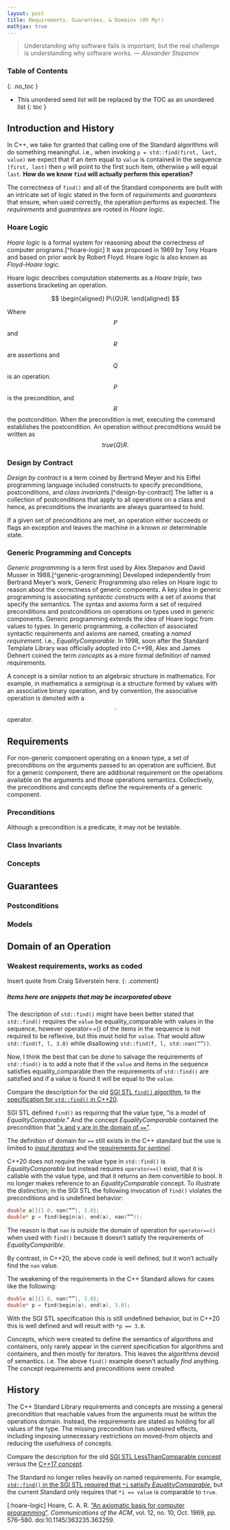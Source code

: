 ```yaml
---
layout: post
title: Requirements, Guarantees, & Domains (Oh My!)
mathjax: true
---
```


<style>
.comment {
  background: #eeeeff;
  font-family: sans-serif;
  padding: 8px;
}
</style>

> Understanding why software fails is important, but the real challenge is understanding why software works. &mdash; _Alexander Stepanov_

### Table of Contents
{: .no_toc }

- This unordered seed list will be replaced by the TOC as an unordered list
{: toc }

## Introduction and History

In C++, we take for granted that calling one of the Standard algorithms will do something meaningful. i.e., when invoking `p = std::find(first, last, value)` we expect that if an item equal to `value` is contained in the sequence `[first, last)` then `p` will point to the first such item, otherwise `p` will equal `last`. **How do we know `find` will actually perform this operation?**

The correctness of `find()` and all of the Standard components are built with an intricate set of logic stated in the form of _requirements_ and _guarantees_ that ensure, when used correctly, the operation performs as expected. The _requirements_ and _guarantees_ are rooted in _Hoare logic_.

### Hoare Logic

_Hoare logic_ is a formal system for reasoning about the correctness of computer programs.[^hoare-logic] It was proposed in 1969 by Tony Hoare and based on prior work by Robert Floyd. Hoare logic is also known as _Floyd-Hoare logic_.

Hoare logic describes computation statements as a _Hoare triple_, two assertions bracketing an operation.

$$
\begin{aligned}
  P\{Q\}R.
\end{aligned}
$$

Where $$P$$ and $$R$$ are assertions and $${Q}$$ is an operation. $$P$$ is the precondition, and $$R$$ the postcondition. When the precondition is met, executing the command establishes the postcondition. An operation without preconditions would be written as $$true\{Q\}R.$$

### Design by Contract

_Design by contract_ is a term coined by Bertrand Meyer and his Eiffel programming language included constructs to specify preconditions, postconditions, and _class invariants_.[^design-by-contract] The latter is a collection of postconditions that apply to all operations on a class and hence, as preconditions the invariants are always guaranteed to hold.

If a given set of preconditions are met, an operation either succeeds or flags an exception and leaves the machine in a known or determinable state.

### Generic Programming and Concepts

_Generic programming_ is a term first used by Alex Stepanov and David Musser in 1988.[^generic-programming] Developed independently from Bertrand Meyer’s work, Generic Programming also relies on Hoare logic to reason about the correctness of generic components. A key idea in generic programming is associating _syntactic constructs_ with a set of axioms that specify the semantics. The syntax and axioms form a set of required preconditions and postconditions on operations on types used in generic components. Generic programming extends the idea of Hoare logic from values to types. In generic programming, a collection of associated syntactic requirements and axioms are named, creating a _named requirement_. i.e., _EqualityComparable_. In 1998, soon after the Standard Template Library was officially adopted into C++98, Alex and James Dehnert coined the term _concepts_ as a more formal definition of named requirements.

A concept is a similar notion to an algebraic structure in mathematics. For example, in mathematics a _semigroup_ is a structure formed by values with an associative binary operation, and by convention, the associative operation is denoted with a $$\cdot$$ operator.

## Requirements

For non-generic component operating on a known type, a set of preconditions on the arguments passed to an operation are sufficient. But for a generic component, there are additional requirement on the operations available on the arguments and those operations semantics. Collectively, the preconditions and concepts define the requirements of a generic component.

### Preconditions

Although a precondition is a predicate, it may not be testable.

### Class Invariants
### Concepts
## Guarantees
### Postconditions
### Models
## Domain of an Operation
### Weakest requirements, works as coded

Insert quote from Craig Silverstein here.
{: .comment}

##### Items here are snippets that may be incorporated above

The description of `std::find()` might have been better stated that `std::find()` requires the `value` be equality_comparable with values in the sequence, however operator==() of the items in the sequence is not required to be reflexive, but this must hold for `value`. That would allow `std::find(f, l, 3.0)` while disallowing `std::find(f, l, std::nan(“”))`.

Now, I think the best that can be done to salvage the requirements of `std::find()` is to add a note that if the `value` and items in the sequence satisfies equality_comparable then the requirements of `std::find()` are satisfied and if a value is found it will be equal to the `value`.

Compare the description for the old [SGI STL `find()` algorithm](http://eel.is/c++draft/alg.find), to the [specification for `std::find()` in C++20](http://eel.is/c++draft/alg.find).

SGI STL defined `find()` as requiring that the value type, “is a model of _EqualityComparable_.” And the concept _EqualityComparable_ contained the precondition that [“x and y are in the domain of `==`”](http://www.martinbroadhurst.com/stl/EqualityComparable.html).

The definition of domain for `==` still exists in the C++ standard but the use is limited to [_input iterators_](http://eel.is/c++draft/iterator.cpp17#input.iterators-2) and the [requirements for _sentinel_](https://eel.is/c++draft/iterator.concept.sentinel#3).

C++20 does not require the value type in `std::find()` is _EqualityComparable_ but instead requires `operator==()` exist, that it is callable with the value type, and that it returns an item convertible to bool. It no longer makes reference to an _EqualityComparable_ concept. To illustrate the distinction; in the SGI STL the following invocation of `find()` violates the preconditions and is undefined behavior:

```cpp
double a[]{1.0, nan(“”), 3.0};
double* p = find(begin(a), end(a), nan(“”));
```

The reason is that `nan` is outside the domain of operation for `operator==()` when used with `find()` because it doesn’t satisfy the requirements of _EqualityComparible_.

By contrast, in C++20, the above code is well defined, but it won’t actually find the `nan` value.

The weakening of the requirements in the C++ Standard allows for cases like the following:

```cpp
double a[]{1.0, nan(“”), 3.0};
double* p = find(begin(a), end(a), 3.0);
```

With the SGI STL specification this is still undefined behavior, but in C++20 this is well defined and will result with `*p == 3.0`.

Concepts, which were created to define the semantics of algorithms and containers, only rarely appear in the current specification for algorithms and containers, and then mostly for iterators. This leaves the algorithms devoid of semantics. i.e. The above `find()` example doesn’t actually _find_ anything. The concept requirements and preconditions were created




## History

The C++ Standard Library requirements and concepts are missing a general precondition that reachable values from the arguments must be within the operations domain. Instead, the requirements are stated as holding for all values of the type. The missing precondition has undesired effects, including imposing unnecessary restrictions on moved-from objects and reducing the usefulness of concepts.

Compare the description for the old [SGI STL LessThanComparable concept](http://www.martinbroadhurst.com/stl/LessThanComparable.html) versus the [C++17 concept](http://eel.is/c++draft/utility.arg.requirements#tab:cpp17.lessthancomparable).



The Standard no longer relies heavily on named requirements. For example, [`std::find()` in the SGI STL required that `*i` satisify _EqualityComparable_](http://www.martinbroadhurst.com/stl/find.html), but the current Standard only requires that `*i == value` is comparable to `true`.

[:hoare-logic]
 Hoare, C. A. R. [“An axiomatic basis for computer programming”](http://web.stanford.edu/class/cs357/hoare69.pdf). _Communications of the ACM_, vol. 12, no. 10, Oct. 1969, pp. 576–580. doi:10.1145/363235.363259.
